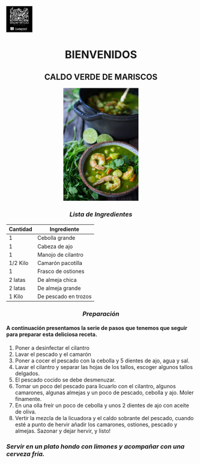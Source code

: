 <div align="left"> <img src= "imagenes/gourmet.png" width="70"> 

<div align="center">

# BIENVENIDOS


## **CALDO VERDE DE MARISCOS**
<p align="center">


<img src="imagenes/sopa verde mariscos.jpg" width="200">


</p>

### *Lista de Ingredientes*

<div align="center">


| Cantidad | Ingrediente          |
|----------|--------------------  |
| 1        | Cebolla grande       |
| 1        | Cabeza de ajo        |
| 1        | Manojo de cilantro   |
| 1/2 Kilo | Camarón pacotilla    |
| 1        | Frasco de ostiones   |
| 2 latas  | De almeja chica      |
| 2 latas  | De almeja grande     |
| 1 Kilo   | De pescado en trozos |

</div>

### *Preparación*
</div>

#### A continuación presentamos la serie de pasos que tenemos que seguir para preparar esta deliciosa  receta.

</div>

1. Poner a desinfectar el cilantro
2. Lavar el pescado y el camarón
3. Poner a cocer el pescado con la cebolla y 5 dientes de ajo, agua y sal.
4. Lavar el cilantro y separar las hojas de los tallos, escoger algunos tallos delgados.
5. El pescado cocido se debe desmenuzar.
6. Tomar un poco del pescado para  licuarlo con el cilantro, algunos camarones, algunas almejas y un poco de pescado, cebolla y ajo. Moler finamente.
7. En una olla freír un poco de cebolla y unos 2 dientes de ajo con aceite de oliva.
8. Vertir la mezcla de la licuadora y el caldo sobrante del pescado, cuando esté a punto de hervir añadir los camarones, ostiones, pescado y almejas. Sazonar y dejar hervir, y listo!


### *Servir en un plato hondo con limones y acompañar con una cerveza fría.*
